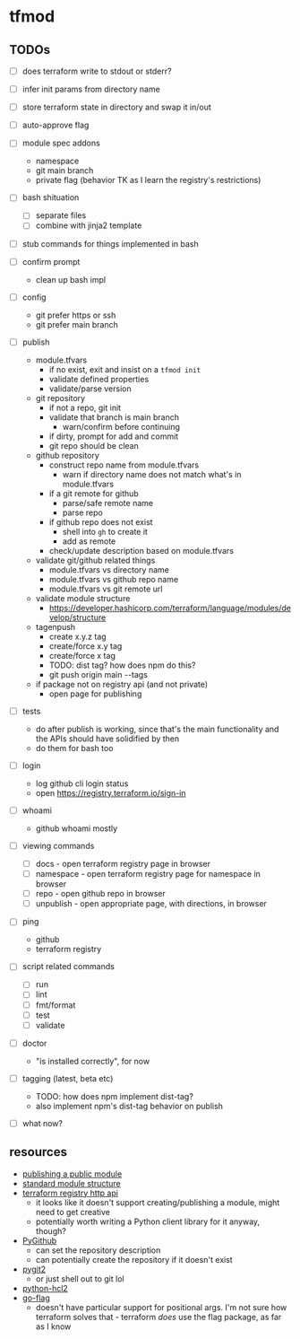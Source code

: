 # tfmod

## TODOs

- [ ] does terraform write to stdout or stderr?
- [ ] infer init params from directory name
- [ ] store terraform state in directory and swap it in/out
- [ ] auto-approve flag
- [ ] module spec addons
  - namespace
  - git main branch
  - private flag (behavior TK as I learn the registry's restrictions)
- [ ] bash shituation
  - [ ] separate files
  - [ ] combine with jinja2 template
- [ ] stub commands for things implemented in bash
- [ ] confirm prompt
  - clean up bash impl
- [ ] config
  - git prefer https or ssh
  - git prefer main branch
- [ ] publish
  - module.tfvars
    - if no exist, exit and insist on a `tfmod init`
    - validate defined properties
    - validate/parse version
  - git repository
    - if not a repo, git init
    - validate that branch is main branch
      - warn/confirm before continuing
    - if dirty, prompt for add and commit
    - git repo should be clean
  - github repository
    - construct repo name from module.tfvars
      - warn if directory name does not match what's in module.tfvars
    - if a git remote for github
      - parse/safe remote name
      - parse repo
    - if github repo does not exist
      - shell into `gh` to create it
      - add as remote
    - check/update description based on module.tfvars
  - validate git/github related things
    - module.tfvars vs directory name
    - module.tfvars vs github repo name
    - module.tfvars vs git remote url
  - validate module structure
    - <https://developer.hashicorp.com/terraform/language/modules/develop/structure>
  - tagenpush
    - create x.y.z tag
    - create/force x.y tag
    - create/force x tag
    - TODO: dist tag? how does npm do this?
    - git push origin main --tags
  - if package not on registry api (and not private)
    - open page for publishing
- [ ] tests
  - do after publish is working, since that's the main functionality and the
    APIs should have solidified by then
  - do them for bash too
- [ ] login
  - log github cli login status
  - open <https://registry.terraform.io/sign-in>
- [ ] whoami
  - github whoami mostly
- [ ] viewing commands
  - [ ] docs - open terraform registry page in browser
  - [ ] namespace - open terraform registry page for namespace in browser
  - [ ] repo - open github repo in browser
  - [ ] unpublish - open appropriate page, with directions, in browser
- [ ] ping
  - github
  - terraform registry
- [ ] script related commands
  - [ ] run
  - [ ] lint
  - [ ] fmt/format
  - [ ] test
  - [ ] validate
- [ ] doctor
  - "is installed correctly", for now
- [ ] tagging (latest, beta etc)
  - TODO: how does npm implement dist-tag?
  - also implement npm's dist-tag behavior on publish
- [ ] what now?


## resources

- [publishing a public module](https://developer.hashicorp.com/terraform/registry/modules/publish)
- [standard module structure](https://developer.hashicorp.com/terraform/language/modules/develop/structure)
- [terraform registry http api](https://developer.hashicorp.com/terraform/registry/api-docs)
  - it looks like it doesn't support creating/publishing a module, might need
    to get creative
  - potentially worth writing a Python client library for it anyway, though?
- [PyGithub](https://github.com/PyGithub/PyGithub)
  - can set the repository description
  - can potentially create the repository if it doesn't exist
- [pygit2](https://github.com/libgit2/pygit2)
  - or just shell out to git lol
- [python-hcl2](https://pypi.org/project/python-hcl2/)
- [go-flag](https://github.com/jfhbrook/go-flag)
  - doesn't have particular support for positional args. I'm not sure how
    terraform solves that - terraform *does* use the flag package, as far as
    I know

